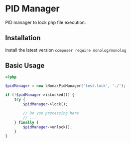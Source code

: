 # PID Manager
PID manager to lock php file execution.

## Installation
Install the latest version
``` composer require monolog/monolog ```

## Basic Usage

``` php
<?php

$pidManager = new \Nona\PidManager('test.lock', './');

if (!$pidManager->isLocked()) {
    try {
        $pidManager->lock();

        // Do you processing here
        // ...
    } finally {
        $pidManager->unlock();
    }
}

```
